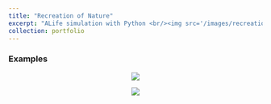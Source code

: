 ```yaml
---
title: "Recreation of Nature"
excerpt: "ALife simulation with Python <br/><img src='/images/recreation_of_nature.png'>"
collection: portfolio
---
```


### Examples

<p align="center">
  <img src="/images/boids_swarm_formation.gif"/>
</p>
<p align="center">
  <img src="/images/boids_predator_prey.gif"/>
</p>
